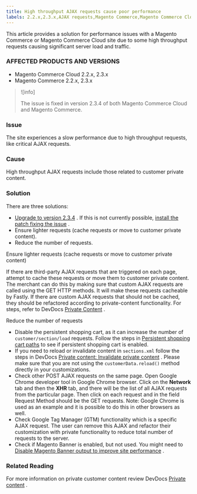 ```yaml
---
title: High throughput AJAX requests cause poor performance
labels: 2.2.x,2.3.x,AJAX requests,Magento Commerce,Magento Commerce Cloud,high throughput,how to,slow performance
---
```


This article provides a solution for performance issues with a Magento Commerce or Magento Commerce Cloud site due to some high throughput requests causing significant server load and traffic.

### AFFECTED PRODUCTS AND VERSIONS

* Magento Commerce Cloud 2.2.x, 2.3.x
* Magento Commerce 2.2.x, 2.3.x

>![info]
>
>The issue is fixed in version 2.3.4 of both Magento Commerce Cloud and Magento Commerce.

### Issue

The site experiences a slow performance due to high throughput requests, like critical AJAX requests.

### Cause

High throughput AJAX requests include those related to customer private content.

### Solution

There are three solutions:

* [Upgrade to version 2.3.4](https://devdocs.magento.com/cloud/project/project-upgrade.html) . If this is not currently possible, [install the patch fixing the issue](https://support.magento.com/hc/en-us/articles/360041095391-Performance-issues-caused-by-excessive-Ajax-requests-) .
* Ensure lighter requests (cache requests or move to customer private content).
* Reduce the number of requests.

 <span class="wysiwyg-underline">Ensure lighter requests (cache requests or move to customer private content)</span> 

If there are third-party AJAX requests that are triggered on each page, attempt to cache these requests or move them to customer private content. The merchant can do this by making sure that custom AJAX requests are called using the GET HTTP methods. It will make these requests cacheable by Fastly. If there are custom AJAX requests that should not be cached, they should be refactored according to private-content functionality. For steps, refer to DevDocs [Private Content](https://devdocs.magento.com/guides/v2.3/extension-dev-guide/cache/page-caching/private-content.html) .

 <span class="wysiwyg-underline">Reduce the number of requests</span> 

* Disable the persistent shopping cart, as it can increase the number of `customer/section/load` requests. Follow the steps in [Persistent shopping cart paths](https://devdocs.magento.com/guides/v2.3/config-guide/prod/config-reference-most.html#persistent-shopping-cart-paths) to see if persistent shopping cart is enabled.
* If you need to reload or invalidate content in `sections.xml` follow the steps in DevDocs [Private content: Invalidate private content](https://devdocs.magento.com/guides/v2.3/extension-dev-guide/cache/page-caching/private-content.html#invalidate-private-content) . Please make sure that you are not using the `customerData.reload()` method directly in your customizations.
* Check other POST AJAX requests on the same page. Open Google Chrome developer tool in Google Chrome browser. Click on the **Network** tab and then the **XHR** tab, and there will be the list of all AJAX requests from the particular page. Then click on each request and in the field Request Method should be the GET requests. Note: Google Chrome is used as an example and it is possible to do this in other browsers as well.
* Check Google Tag Manager (GTM) functionality which is a specific AJAX request. The user can remove this AJAX and refactor their customization with private functionality to reduce total number of requests to the server.
* Check if Magento Banner is enabled, but not used. You might need to [Disable Magento Banner output to improve site performance](https://support.magento.com/hc/en-us/articles/360035285852) .

### Related Reading

For more information on private customer content review DevDocs [Private content](https://devdocs.magento.com/guides/v2.3/extension-dev-guide/cache/page-caching/private-content.html?itm_source=devdocs&itm_medium=search_page&itm_campaign=federated_search&itm_term=ajax%20requests) .
